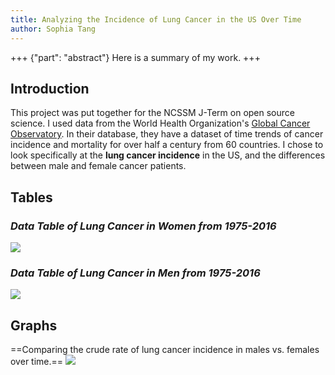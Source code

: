```yaml
---
title: Analyzing the Incidence of Lung Cancer in the US Over Time
author: Sophia Tang
---
```


+++ {"part": "abstract"}
Here is a summary of my work.
+++

## Introduction
This project was put together for the NCSSM J-Term on open source science. I used data from the World Health Organization's [Global Cancer Observatory](https://gco.iarc.fr/). In their database, they have a dataset of time trends of cancer incidence and mortality for over half a century from 60 countries. I chose to look specifically at the **lung cancer incidence** in the US, and the differences between male and female cancer patients. 
## Tables
### *Data Table of Lung Cancer in Women from 1975-2016*
![](#femalescruderate)
### *Data Table of Lung Cancer in Men from 1975-2016*
![](#malescr)
## Graphs
==Comparing the crude rate of lung cancer incidence in males vs. females over time.==
![](#crchart)


